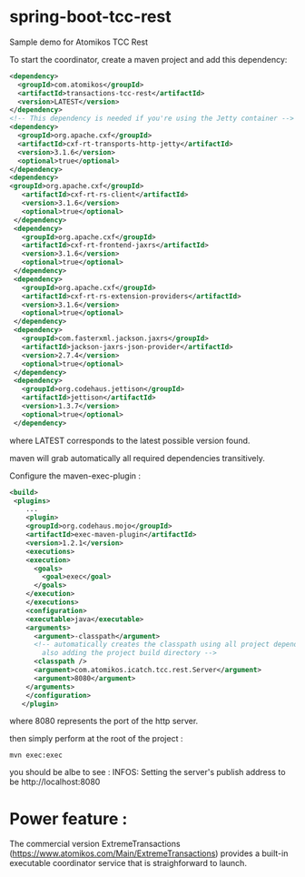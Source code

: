 # spring-boot-tcc-rest
Sample demo for Atomikos TCC Rest

To start the coordinator, create a maven project and add this dependency:
```xml
<dependency>
  <groupId>com.atomikos</groupId>
  <artifactId>transactions-tcc-rest</artifactId>
  <version>LATEST</version>
</dependency>
<!-- This dependency is needed if you're using the Jetty container -->
<dependency>
  <groupId>org.apache.cxf</groupId>
  <artifactId>cxf-rt-transports-http-jetty</artifactId>
  <version>3.1.6</version>
  <optional>true</optional>
</dependency>
<dependency>
<groupId>org.apache.cxf</groupId>
   <artifactId>cxf-rt-rs-client</artifactId>
   <version>3.1.6</version>
   <optional>true</optional>
 </dependency>
 <dependency>
   <groupId>org.apache.cxf</groupId>
   <artifactId>cxf-rt-frontend-jaxrs</artifactId>
   <version>3.1.6</version>
   <optional>true</optional>
 </dependency>
 <dependency>
   <groupId>org.apache.cxf</groupId>
   <artifactId>cxf-rt-rs-extension-providers</artifactId>
   <version>3.1.6</version>
   <optional>true</optional>
 </dependency>
 <dependency>
   <groupId>com.fasterxml.jackson.jaxrs</groupId>
   <artifactId>jackson-jaxrs-json-provider</artifactId>
   <version>2.7.4</version>
   <optional>true</optional>
 </dependency>
 <dependency>
   <groupId>org.codehaus.jettison</groupId>
   <artifactId>jettison</artifactId>
   <version>1.3.7</version>
   <optional>true</optional>
 </dependency>
```
where LATEST corresponds to the latest possible version found.

maven will grab automatically all required dependencies transitively.

Configure the maven-exec-plugin :

```xml
<build>
 <plugins>
    ...
	<plugin>
   	<groupId>org.codehaus.mojo</groupId>
   	<artifactId>exec-maven-plugin</artifactId>
   	<version>1.2.1</version>
   	<executions>
    <execution>
      <goals>
      	<goal>exec</goal>
      </goals>
    </execution>
   	</executions>
   	<configuration>
    <executable>java</executable>
    <arguments>
      <argument>-classpath</argument>
      <!-- automatically creates the classpath using all project dependencies, 
      	also adding the project build directory -->
      <classpath />
      <argument>com.atomikos.icatch.tcc.rest.Server</argument>
      <argument>8080</argument>
    </arguments>
   	</configuration>
   </plugin>
```
where 8080 represents the port of the http server.

then simply perform at the root of the project : 
```
mvn exec:exec
```
you should be albe to see : INFOS: Setting the server's publish address to be http://localhost:8080


# Power feature : 
The commercial version ExtremeTransactions (https://www.atomikos.com/Main/ExtremeTransactions) provides a built-in executable coordinator service that is straighforward to launch.
